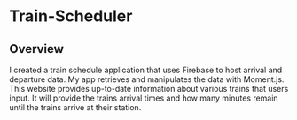 # Train-Scheduler

## Overview
I created a train schedule application that uses Firebase to host arrival and departure data. My app retrieves and manipulates the data with Moment.js. This website provides up-to-date information about various trains that users input. It will provide the trains arrival times and how many minutes remain until the trains arrive at their station.